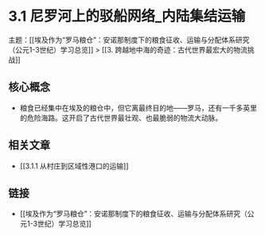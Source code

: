 # 3.1 尼罗河上的驳船网络_内陆集结运输

主题：[[埃及作为“罗马粮仓”：安诺那制度下的粮食征收、运输与分配体系研究（公元1-3世纪）学习总览]] > [[3. 跨越地中海的奇迹：古代世界最宏大的物流挑战]]

## 核心概念

- 粮食已经集中在埃及的粮仓中，但它离最终目的地——罗马，还有一千多英里的危险海路。这开启了古代世界最壮观、也最脆弱的物流大动脉。

## 相关文章

- [[3.1.1 从村庄到区域性港口的运输]]

## 链接

- [[埃及作为“罗马粮仓”：安诺那制度下的粮食征收、运输与分配体系研究（公元1-3世纪）学习总览]]
